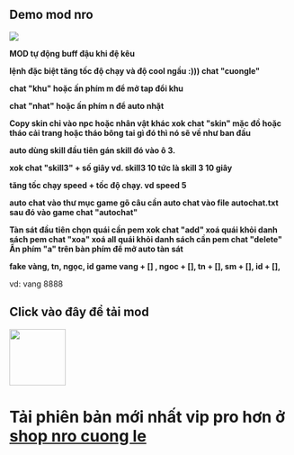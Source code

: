 ## Demo mod nro 
<img src="https://github.com/cuongle4399/cuongle4399/blob/main/20240521-0328-05.1597199.gif" >
<p><b>MOD tự động buff đậu khi đệ kêu</b></p>
<p><b>lệnh đặc biệt tăng tốc độ chạy và độ cool ngầu :))) chat "cuongle"</b></p>
<p><b>chat "khu" hoặc ấn phím m để mở tap đổi khu</b></p>
<p><b>chat "nhat" hoặc ấn phím n để auto nhặt</b></p>
<p><b>Copy skin
chỉ vào npc hoặc nhân vật khác xok chat "skin"
mặc đồ hoặc tháo cải trang hoặc tháo bông tai gì đó thì nó sẽ về như ban đầu</b></p>
<p><b>auto dùng skill đầu tiên gán skill đó vào ô 3.</b></p>
<p><b>xok chat "skill3" + số giây vd. skill3 10 tức là skill 3 10 giây</b></p>
<p><b>tăng tốc chạy
speed + tốc độ chạy. vd speed 5</b></p>
<p><b>auto chat
vào thư mục game gõ câu cần auto chat vào file autochat.txt
sau đó vào game chat "autochat"</b></p>
<p><b>Tàn sát
đầu tiên chọn quái cần pem xok chat "add" 
xoá quái khỏi danh sách pem chat "xoa"
xoá all quái khỏi danh sách cần pem chat "delete"
Ấn phím "a" trên bàn phím để mở auto tàn sát</b></p>
<p><b>fake vàng, tn, ngọc, id game
vang + [] ,
ngoc + [],
tn + [],
sm + [],
id + [], </b>
</p>
vd: vang 8888 </b>

## Click vào đây để tải mod <br>
<a href="https://drive.google.com/file/d/1rmCWWenRtB3GzNpn5q8vtO5BcikZtoau/view?usp=sharing" alt="NRO">
    <img width="100" src="https://images.spiderum.com/sp-images/f9aabbc0449311ec885eab61bad4d8bd.png" target="_blank" />
  </a> 
  <h1>Tải phiên bản mới nhất vip pro hơn ở <a href ="https://cuongle4399.github.io/shop_ban_nick_nro/index.html">shop nro cuong le</a></h1>

